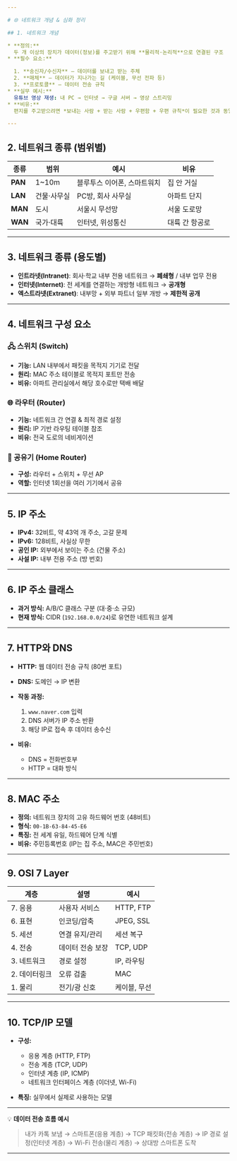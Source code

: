 ```yaml
---

# 🌐 네트워크 개념 & 심화 정리

## 1. 네트워크 개념

* **정의:**
  두 개 이상의 장치가 데이터(정보)를 주고받기 위해 **물리적·논리적**으로 연결된 구조
* **필수 요소:**

  1. **송신자/수신자** – 데이터를 보내고 받는 주체
  2. **매체** – 데이터가 지나가는 길 (케이블, 무선 전파 등)
  3. **프로토콜** – 데이터 전송 규칙
* **실무 예시:**
  유튜브 영상 재생: 내 PC → 인터넷 → 구글 서버 → 영상 스트리밍
* **비유:**
  편지를 주고받으려면 *보내는 사람 + 받는 사람 + 우편함 + 우편 규칙*이 필요한 것과 동일

---
```


## 2. 네트워크 종류 (범위별)

| 종류      | 범위     | 예시              | 비유       |
| ------- | ------ | --------------- | -------- |
| **PAN** | 1\~10m | 블루투스 이어폰, 스마트워치 | 집 안 거실   |
| **LAN** | 건물·사무실 | PC방, 회사 사무실     | 아파트 단지   |
| **MAN** | 도시     | 서울시 무선망         | 서울 도로망   |
| **WAN** | 국가·대륙  | 인터넷, 위성통신       | 대륙 간 항공로 |

---

## 3. 네트워크 종류 (용도별)

* **인트라넷(Intranet)**: 회사·학교 내부 전용 네트워크
  → **폐쇄형** / 내부 업무 전용
* **인터넷(Internet)**: 전 세계를 연결하는 개방형 네트워크
  → **공개형**
* **엑스트라넷(Extranet)**: 내부망 + 외부 파트너 일부 개방
  → **제한적 공개**

---

## 4. 네트워크 구성 요소

### 🖧 스위치 (Switch)

* **기능:** LAN 내부에서 패킷을 목적지 기기로 전달
* **원리:** MAC 주소 테이블로 목적지 포트만 전송
* **비유:** 아파트 관리실에서 해당 호수로만 택배 배달

### 🌐 라우터 (Router)

* **기능:** 네트워크 간 연결 & 최적 경로 설정
* **원리:** IP 기반 라우팅 테이블 참조
* **비유:** 전국 도로의 네비게이션

### 📡 공유기 (Home Router)

* **구성:** 라우터 + 스위치 + 무선 AP
* **역할:** 인터넷 1회선을 여러 기기에서 공유

---

## 5. IP 주소

* **IPv4:** 32비트, 약 43억 개 주소, 고갈 문제
* **IPv6:** 128비트, 사실상 무한
* **공인 IP:** 외부에서 보이는 주소 (건물 주소)
* **사설 IP:** 내부 전용 주소 (방 번호)

---

## 6. IP 주소 클래스

* **과거 방식:** A/B/C 클래스 구분 (대·중·소 규모)
* **현재 방식:** CIDR (`192.168.0.0/24`)로 유연한 네트워크 설계

---

## 7. HTTP와 DNS

* **HTTP:** 웹 데이터 전송 규칙 (80번 포트)
* **DNS:** 도메인 → IP 변환
* **작동 과정:**

  1. `www.naver.com` 입력
  2. DNS 서버가 IP 주소 반환
  3. 해당 IP로 접속 후 데이터 송수신
* **비유:**

  * DNS = 전화번호부
  * HTTP = 대화 방식

---

## 8. MAC 주소

* **정의:** 네트워크 장치의 고유 하드웨어 번호 (48비트)
* **형식:** `00-1B-63-84-45-E6`
* **특징:** 전 세계 유일, 하드웨어 단계 식별
* **비유:** 주민등록번호 (IP는 집 주소, MAC은 주민번호)

---

## 9. OSI 7 Layer

| 계층       | 설명        | 예시        |
| -------- | --------- | --------- |
| 7. 응용    | 사용자 서비스   | HTTP, FTP |
| 6. 표현    | 인코딩/압축    | JPEG, SSL |
| 5. 세션    | 연결 유지/관리  | 세션 복구     |
| 4. 전송    | 데이터 전송 보장 | TCP, UDP  |
| 3. 네트워크  | 경로 설정     | IP, 라우팅   |
| 2. 데이터링크 | 오류 검출     | MAC       |
| 1. 물리    | 전기/광 신호   | 케이블, 무선   |

---

## 10. TCP/IP 모델

* **구성:**

  * 응용 계층 (HTTP, FTP)
  * 전송 계층 (TCP, UDP)
  * 인터넷 계층 (IP, ICMP)
  * 네트워크 인터페이스 계층 (이더넷, Wi-Fi)
* **특징:** 실무에서 실제로 사용하는 모델

---

💡 **데이터 전송 흐름 예시**

> 내가 카톡 보냄 → 스마트폰(응용 계층) → TCP 패킷화(전송 계층) → IP 경로 설정(인터넷 계층) → Wi-Fi 전송(물리 계층) → 상대방 스마트폰 도착

---

